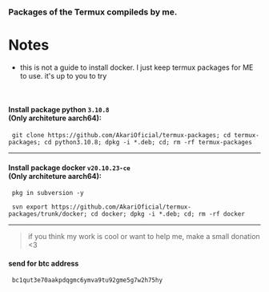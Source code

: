 ### Packages of the Termux compileds by me.
# Notes
- this is not a guide to install docker. I just keep termux packages for ME to use. it's up to you to try

<br>

#### Install package python `3.10.8` <br> (**Only** architeture **aarch64**):
```
 git clone https://github.com/AkariOficial/termux-packages; cd termux-packages; cd python3.10.8; dpkg -i *.deb; cd; rm -rf termux-packages
```
---

#### Install package docker `v20.10.23-ce` <br> (**Only** architeture **aarch64**):
```
 pkg in subversion -y
```

```
 svn export https://github.com/AkariOficial/termux-packages/trunk/docker; cd docker; dpkg -i *.deb; cd; rm -rf docker
```
---

> if you think my work is cool or want to help me, make a small donation <3
#### send for btc address
```
 bc1qut3e70aakpdqgmc6ymva9tu92gme5g7w2h75hy
```
